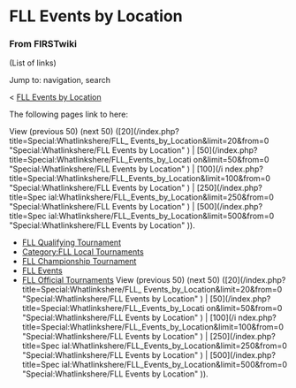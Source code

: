 # FLL Events by Location

### From FIRSTwiki

(List of links)

Jump to: navigation, search

&lt; [FLL Events by
Location](/index.php?title=FLL_Events_by_Location&redirect=no "FLL Events by
Location" )  

The following pages link to here:

View (previous 50) (next 50) ([20](/index.php?title=Special:Whatlinkshere/FLL_
Events_by_Location&limit=20&from=0 "Special:Whatlinkshere/FLL Events by
Location" ) | [50](/index.php?title=Special:Whatlinkshere/FLL_Events_by_Locati
on&limit=50&from=0 "Special:Whatlinkshere/FLL Events by Location" ) | [100](/i
ndex.php?title=Special:Whatlinkshere/FLL_Events_by_Location&limit=100&from=0
"Special:Whatlinkshere/FLL Events by Location" ) | [250](/index.php?title=Spec
ial:Whatlinkshere/FLL_Events_by_Location&limit=250&from=0
"Special:Whatlinkshere/FLL Events by Location" ) | [500](/index.php?title=Spec
ial:Whatlinkshere/FLL_Events_by_Location&limit=500&from=0
"Special:Whatlinkshere/FLL Events by Location" )).

  * [FLL Qualifying Tournament](FLL_Qualifying_Tournament "FLL Qualifying Tournament" )
  * [Category:FLL Local Tournaments](Category:FLL_Local_Tournaments "Category:FLL Local Tournaments" )
  * [FLL Championship Tournament](FLL_Championship_Tournament "FLL Championship Tournament" )
  * [FLL Events](FLL_Events "FLL Events" )
  * [FLL Official Tournaments](FLL_Official_Tournaments "FLL Official Tournaments" )
View (previous 50) (next 50) ([20](/index.php?title=Special:Whatlinkshere/FLL_
Events_by_Location&limit=20&from=0 "Special:Whatlinkshere/FLL Events by
Location" ) | [50](/index.php?title=Special:Whatlinkshere/FLL_Events_by_Locati
on&limit=50&from=0 "Special:Whatlinkshere/FLL Events by Location" ) | [100](/i
ndex.php?title=Special:Whatlinkshere/FLL_Events_by_Location&limit=100&from=0
"Special:Whatlinkshere/FLL Events by Location" ) | [250](/index.php?title=Spec
ial:Whatlinkshere/FLL_Events_by_Location&limit=250&from=0
"Special:Whatlinkshere/FLL Events by Location" ) | [500](/index.php?title=Spec
ial:Whatlinkshere/FLL_Events_by_Location&limit=500&from=0
"Special:Whatlinkshere/FLL Events by Location" )).

